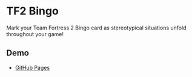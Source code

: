 # TF2 Bingo
Mark your Team Fortress 2 Bingo card as stereotypical situations unfold throughout your game!

## Demo
* [GitHub Pages](https://gamingmedley.github.io/tf2-bingo/)
